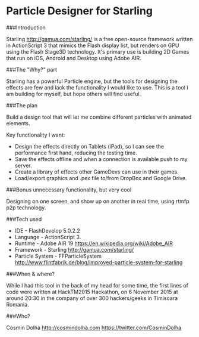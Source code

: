 Particle Designer for Starling
==============================

###Introduction

Starling http://gamua.com/starling/ is a free open-source framework written in ActionScript 3 that mimics the Flash display list, but renders on GPU using the Flash Stage3D technology.
It's primary use is building 2D Games that run on iOS, Android and Desktop using Adobe AIR.

###The "Why?" part

Starling has a powerful Particle engine, but the tools for designing the effects are few and lack the functionality I would like to use. This is a tool I am building for myself, but hope others will find useful.

###The plan

Build a design tool that will let me combine different particles with animated elements.

Key functionality I want:

 * Design the effects directly on Tablets (iPad), so I can see the performance first hand, reducing the testing time.
 * Save the effects offline and when a connection is available push to my server.
 * Create a library of effects other GameDevs can use in their games.
 * Load/export graphics and .pex file to/from DropBox and Google Drive.

###Bonus unnecessary functionality, but very cool

Designing on one screen, and show up on another in real time, using rtmfp p2p technology.

###Tech used

 * IDE - FlashDevelop 5.0.2.2
 * Language - ActionScript 3.
 * Runtime - Adobe AIR 19 https://en.wikipedia.org/wiki/Adobe_AIR
 * Framework - Starling http://gamua.com/starling/
 * Particle System - FFParticleSystem http://www.flintfabrik.de/blog/improved-particle-system-for-starling


###When & where?

While I had this tool in the back of my head for some time, the first lines of code were written at HackTM2015 Hackathon, on 6 November 2015 at around 20:30 in the company of over 300 hackers/geeks in Timisoara Romania.

###Who?

Cosmin Dolha
http://cosmindolha.com
https://twitter.com/CosminDolha

